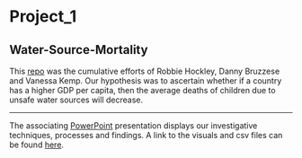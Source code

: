 # Project_1
## Water-Source-Mortality

This [repo](https://github.com/RHockley/Project-1-Water-Source-Mortality) was the cumulative efforts of Robbie Hockley, Danny Bruzzese and Vanessa Kemp. Our hypothesis was to ascertain whether if a country has a higher GDP per capita, then the average deaths of children due to unsafe water sources will decrease.

***

The associating [PowerPoint](https://docs.google.com/presentation/d/1VTwG0DYRhlBjm6Hv3iiTGevJqqkzNTZL/edit?usp=sharing&ouid=110805279702918162158&rtpof=true&sd=true) presentation displays our investigative techniques, processes and findings. A link to the visuals and csv files can be found [here](https://drive.google.com/drive/folders/1eMTWzQPxsizUwUKHP8g0T2GtoEutEI3o?usp=sharing).
